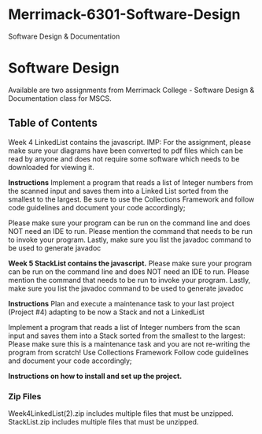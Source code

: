 # Merrimack-6301-Software-Design
Software Design &amp; Documentation
# Software Design

Available are two assignments from Merrimack College - Software Design & Documentation class for MSCS.

## Table of Contents
Week 4 LinkedList contains the javascript.
IMP:
For the assignment, please make sure your diagrams have been converted to pdf files which can be read by anyone and does not require some software which needs to be downloaded for viewing it.

**Instructions**
Implement a program that reads a list of Integer numbers from the scanned input and saves them into a Linked List sorted from the smallest to the largest. Be sure to use the Collections Framework and follow code guidelines and document your code accordingly;

Please make sure your program can be run on the command line and does NOT need an IDE to run. Please mention the command that needs to be run to invoke your program. Lastly, make sure you list the javadoc command to be used to generate javadoc

**Week 5 StackList contains the javascript.**
Please make sure your program can be run on the command line and does NOT need an IDE to run. Please mention the command that needs to be run to invoke your program. Lastly, make sure you list the javadoc command to be used to generate javadoc

**Instructions**
Plan and execute a maintenance task to your last project (Project #4) adapting to be now a Stack and not a LinkedList

Implement a program that reads a list of Integer numbers from the scan input and saves them into a Stack sorted from the smallest to the largest:
Please make sure this is a maintenance task and you are not re-writing the program from scratch!
Use Collections Framework
Follow code guidelines and document your code accordingly;

**Instructions on how to install and set up the project.**
### Zip Files
Week4LinkedList(2).zip includes multiple files that must be unzipped.
StackList.zip includes multiple files that must be unzipped.


